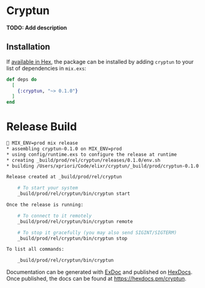 # Cryptun

**TODO: Add description**

## Installation

If [available in Hex](https://hex.pm/docs/publish), the package can be installed
by adding `cryptun` to your list of dependencies in `mix.exs`:

```elixir
def deps do
  [
    {:cryptun, "~> 0.1.0"}
  ]
end
```

# Release Build

```zsh
 MIX_ENV=prod mix release
* assembling cryptun-0.1.0 on MIX_ENV=prod
* using config/runtime.exs to configure the release at runtime
* creating _build/prod/rel/cryptun/releases/0.1.0/env.sh
* building /Users/xpriori/Code/elixr/cryptun/_build/prod/cryptun-0.1.0.tar.gz

Release created at _build/prod/rel/cryptun

    # To start your system
    _build/prod/rel/cryptun/bin/cryptun start

Once the release is running:

    # To connect to it remotely
    _build/prod/rel/cryptun/bin/cryptun remote

    # To stop it gracefully (you may also send SIGINT/SIGTERM)
    _build/prod/rel/cryptun/bin/cryptun stop

To list all commands:

    _build/prod/rel/cryptun/bin/cryptun

```


Documentation can be generated with [ExDoc](https://github.com/elixir-lang/ex_doc)
and published on [HexDocs](https://hexdocs.pm). Once published, the docs can
be found at <https://hexdocs.pm/cryptun>.

